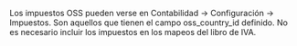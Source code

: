 Los impuestos OSS pueden verse en Contabilidad -\> Configuración -\>
Impuestos. Son aquellos que tienen el campo oss_country_id definido. No
es necesario incluir los impuestos en los mapeos del libro de IVA.
